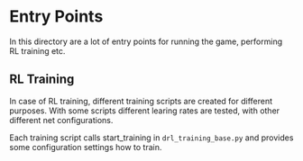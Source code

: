 # Entry Points

In this directory are a lot of entry points for running the game, performing RL training etc.

## RL Training

In case of RL training, different training scripts are created for different purposes. With some scripts different 
learing rates are tested, with other different net configurations.

Each training script calls start_training in `drl_training_base.py` and provides some configuration settings how to train.